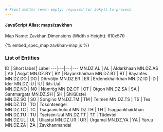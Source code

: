 ```yaml
---
# Front matter (even empty) required for Jekyll to process
---
```


#### JavaScript Alias: maps/zavkhan

Map Name: Zavkhan
Dimensions (Width x Height): 610x570



{% embed_spec_map zavkhan-map.js %}

### List of Entities

ID | Short label | Label
---|---|---|---
MN.DZ.AL | AL | Aldarkhaan
MN.DZ.AS | AS | Asgat
MN.DZ.BY | BY | Bayankhairhan
MN.DZ.BT | BT | Bayantes		
MN.DZ.DO | DO | Dörvöljin
MN.DZ.ER | ER | Erdenekhairkhan
MN.DZ.ID | ID | Ider
MN.DZ.IU | IU | Ikh-Uul		
MN.DZ.NO | NO | Nömrög
MN.DZ.OT | OT | Otgon
MN.DZ.SA | SA | Santmargats
MN.DZ.SH | SH | Shilüüstei		
MN.DZ.SO | SO | Songino
MN.DZ.TM | TM | Telmen
MN.DZ.TS | TS | Tes
MN.DZ.TO | TO | Tosontsengel		
MN.DZ.TC | TC | Tsagaanchuluut
MN.DZ.TH | TH | Tsagaankhairkhan
MN.DZ.TU | TU | Tsetsen-Uul
MN.DZ.TT | TT | Tüdevtei		
MN.DZ.UL | UL | Uliastai
MN.DZ.UR | UR | Urgamal
MN.DZ.YA | YA | Yaruu
MN.DZ.ZA | ZA | Zavkhanmandal